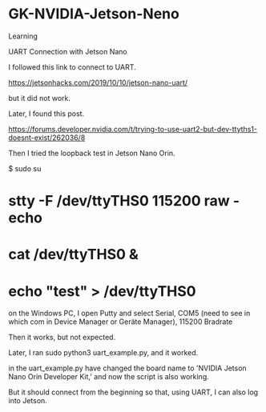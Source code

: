 # GK-NVIDIA-Jetson-Neno
Learning


UART Connection with Jetson Nano 

I followed this link to connect to UART. 

https://jetsonhacks.com/2019/10/10/jetson-nano-uart/

but it did not work. 


Later, I found this post.

https://forums.developer.nvidia.com/t/trying-to-use-uart2-but-dev-ttyths1-doesnt-exist/262036/8

Then I tried the loopback test in Jetson Nano Orin.

$ sudo su
# stty -F /dev/ttyTHS0 115200 raw -echo
# cat /dev/ttyTHS0 &
# echo "test" > /dev/ttyTHS0

on the Windows PC, I open Putty and select Serial, COM5 (need to see in which com in Device Manager or Geräte Manager), 115200 Bradrate

Then it works, but not expected. 

Later, I ran sudo python3 uart_example.py, and it worked.  

in the uart_example.py have changed the board name to 'NVIDIA Jetson Nano Orin Developer Kit,' and now the script is also working. 

But it should connect from the beginning so that, using UART, I can also log into Jetson. 





